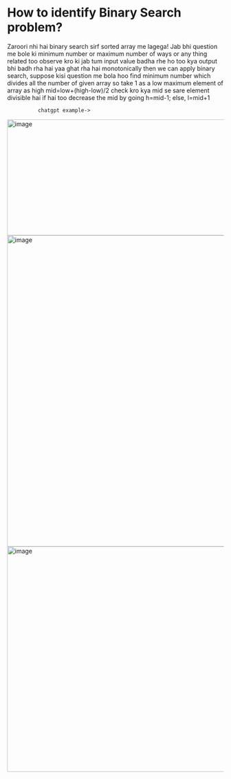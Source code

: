 # How to identify Binary Search problem? 

 Zaroori nhi hai binary search sirf sorted array me lagega! 
Jab bhi question me bole ki minimum number or maximum number of ways or any thing related too observe kro ki jab tum input value badha rhe ho too kya output bhi badh rha hai yaa ghat rha hai monotonically then we can apply binary search, suppose kisi question me bola hoo find minimum number which divides all the number of given array so take 1 as a low
              maximum element of array as high 
              mid=low+(high-low)/2
              check kro kya mid se sare element divisible hai if hai too decrease the mid by going h=mid-1;
              else, l=mid+1

              chatgpt example-> 

              


<img width="797" height="269" alt="image" src="https://github.com/user-attachments/assets/251929f9-440e-4809-8049-736f0bb96634" />

<img width="985" height="722" alt="image" src="https://github.com/user-attachments/assets/953b9e9d-b6eb-4e4b-9648-15ec4faaf70e" />

<img width="981" height="523" alt="image" src="https://github.com/user-attachments/assets/9d50b7d4-7ca9-40f8-b986-749b8b443d65" />


